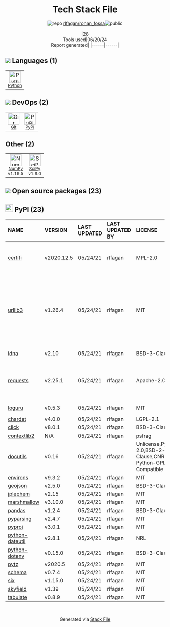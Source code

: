 <!--
&lt;--- Readme.md Snippet without images Start ---&gt;
## Tech Stack
rlfagan/ronan_fossa is built on the following main stack:

- [Python](https://www.python.org) – Languages
- [NumPy](http://www.numpy.org/) – Data Science Tools
- [SciPy](http://www.scipy.org) – Data Science Tools

Full tech stack [here](/techstack.md)

&lt;--- Readme.md Snippet without images End ---&gt;

&lt;--- Readme.md Snippet with images Start ---&gt;
## Tech Stack
rlfagan/ronan_fossa is built on the following main stack:

- <img width='25' height='25' src='https://img.stackshare.io/service/993/pUBY5pVj.png' alt='Python'/> [Python](https://www.python.org) – Languages
- <img width='25' height='25' src='https://img.stackshare.io/service/2179/default_332f874a2edb2686f578aa6389313efcea1eec41.png' alt='NumPy'/> [NumPy](http://www.numpy.org/) – Data Science Tools
- <img width='25' height='25' src='https://img.stackshare.io/service/3303/scipyshiny_small.png' alt='SciPy'/> [SciPy](http://www.scipy.org) – Data Science Tools

Full tech stack [here](/techstack.md)

&lt;--- Readme.md Snippet with images End ---&gt;
-->
<div align="center">

# Tech Stack File
![](https://img.stackshare.io/repo.svg "repo") [rlfagan/ronan_fossa](https://github.com/rlfagan/ronan_fossa)![](https://img.stackshare.io/public_badge.svg "public")
<br/><br/>
|28<br/>Tools used|06/20/24 <br/>Report generated|
|------|------|
</div>

## <img src='https://img.stackshare.io/languages.svg'/> Languages (1)
<table><tr>
  <td align='center'>
  <img width='36' height='36' src='https://img.stackshare.io/service/993/pUBY5pVj.png' alt='Python'>
  <br>
  <sub><a href="https://www.python.org">Python</a></sub>
  <br>
  <sub></sub>
</td>

</tr>
</table>

## <img src='https://img.stackshare.io/devops.svg'/> DevOps (2)
<table><tr>
  <td align='center'>
  <img width='36' height='36' src='https://img.stackshare.io/service/1046/git.png' alt='Git'>
  <br>
  <sub><a href="http://git-scm.com/">Git</a></sub>
  <br>
  <sub></sub>
</td>

<td align='center'>
  <img width='36' height='36' src='https://img.stackshare.io/service/12572/-RIWgodF_400x400.jpg' alt='PyPI'>
  <br>
  <sub><a href="https://pypi.org/">PyPI</a></sub>
  <br>
  <sub></sub>
</td>

</tr>
</table>

## Other (2)
<table><tr>
  <td align='center'>
  <img width='36' height='36' src='https://img.stackshare.io/service/2179/default_332f874a2edb2686f578aa6389313efcea1eec41.png' alt='NumPy'>
  <br>
  <sub><a href="http://www.numpy.org/">NumPy</a></sub>
  <br>
  <sub>v1.19.5</sub>
</td>

<td align='center'>
  <img width='36' height='36' src='https://img.stackshare.io/service/3303/scipyshiny_small.png' alt='SciPy'>
  <br>
  <sub><a href="http://www.scipy.org">SciPy</a></sub>
  <br>
  <sub>v1.6.0</sub>
</td>

</tr>
</table>


## <img src='https://img.stackshare.io/group.svg' /> Open source packages (23)</h2>

## <img width='24' height='24' src='https://img.stackshare.io/service/12572/-RIWgodF_400x400.jpg'/> PyPI (23)

|NAME|VERSION|LAST UPDATED|LAST UPDATED BY|LICENSE|VULNERABILITIES|
|:------|:------|:------|:------|:------|:------|
|[certifi](https://pypi.org/project/certifi)|v2020.12.5|05/24/21|rlfagan |MPL-2.0|[CVE-2023-37920](https://github.com/advisories/GHSA-xqr8-7jwr-rhp7) (High)<br/>[CVE-2022-23491](https://github.com/advisories/GHSA-43fp-rhv2-5gv8) (Moderate)|
|[urllib3](https://pypi.org/project/urllib3)|v1.26.4|05/24/21|rlfagan |MIT|[CVE-2021-33503](https://github.com/advisories/GHSA-q2q7-5pp4-w6pg) (High)<br/>[CVE-2024-37891](https://github.com/advisories/GHSA-34jh-p97f-mpxf) (Moderate)<br/>[CVE-2023-45803](https://github.com/advisories/GHSA-g4mx-q9vg-27p4) (Moderate)<br/>[CVE-2023-43804](https://github.com/advisories/GHSA-v845-jxx5-vc9f) (Moderate)|
|[idna](https://pypi.org/project/idna)|v2.10|05/24/21|rlfagan |BSD-3-Clause|[CVE-2024-3651](https://github.com/advisories/GHSA-jjg7-2v4v-x38h) (Moderate)|
|[requests](https://pypi.org/project/requests)|v2.25.1|05/24/21|rlfagan |Apache-2.0|[CVE-2024-35195](https://github.com/advisories/GHSA-9wx4-h78v-vm56) (Moderate)<br/>[CVE-2023-32681](https://github.com/advisories/GHSA-j8r2-6x86-q33q) (Moderate)|
|[loguru](https://pypi.org/project/loguru)|v0.5.3|05/24/21|rlfagan |MIT|[CVE-2022-0329](https://github.com/advisories/GHSA-cvp7-c586-cmf4) (Low)|
|[chardet](https://pypi.org/project/chardet)|v4.0.0|05/24/21|rlfagan |LGPL-2.1|N/A|
|[click](https://pypi.org/project/click)|v8.0.1|05/24/21|rlfagan |BSD-3-Clause|N/A|
|[contextlib2](https://pypi.org/project/contextlib2)|N/A|05/24/21|rlfagan |psfrag|N/A|
|[docutils](https://pypi.org/project/docutils)|v0.16|05/24/21|rlfagan |Unlicense,Python-2.0,BSD-2-Clause,CNRI-Python-GPL-Compatible|N/A|
|[environs](https://pypi.org/project/environs)|v9.3.2|05/24/21|rlfagan |MIT|N/A|
|[geojson](https://pypi.org/project/geojson)|v2.5.0|05/24/21|rlfagan |BSD-3-Clause|N/A|
|[jplephem](https://pypi.org/project/jplephem)|v2.15|05/24/21|rlfagan |MIT|N/A|
|[marshmallow](https://pypi.org/project/marshmallow)|v3.10.0|05/24/21|rlfagan |MIT|N/A|
|[pandas](https://pypi.org/project/pandas)|v1.2.4|05/24/21|rlfagan |BSD-3-Clause|N/A|
|[pyparsing](https://pypi.org/project/pyparsing)|v2.4.7|05/24/21|rlfagan |MIT|N/A|
|[pyproj](https://pypi.org/project/pyproj)|v3.0.1|05/24/21|rlfagan |MIT|N/A|
|[python-dateutil](https://pypi.org/project/python-dateutil)|v2.8.1|05/24/21|rlfagan |NRL|N/A|
|[python-dotenv](https://pypi.org/project/python-dotenv)|v0.15.0|05/24/21|rlfagan |BSD-3-Clause|N/A|
|[pytz](https://pypi.org/project/pytz)|v2020.5|05/24/21|rlfagan |MIT|N/A|
|[schema](https://pypi.org/project/schema)|v0.7.4|05/24/21|rlfagan |MIT|N/A|
|[six](https://pypi.org/project/six)|v1.15.0|05/24/21|rlfagan |MIT|N/A|
|[skyfield](https://pypi.org/project/skyfield)|v1.39|05/24/21|rlfagan |MIT|N/A|
|[tabulate](https://pypi.org/project/tabulate)|v0.8.9|05/24/21|rlfagan |MIT|N/A|

<br/>
<div align='center'>

Generated via [Stack File](https://github.com/marketplace/stack-file)
